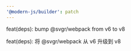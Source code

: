 ```yaml
---
'@modern-js/builder': patch
---
```


feat(deps): bump @svgr/webpack from v6 to v8

feat(deps): 将 @svgr/webpack 从 v6 升级到 v8

